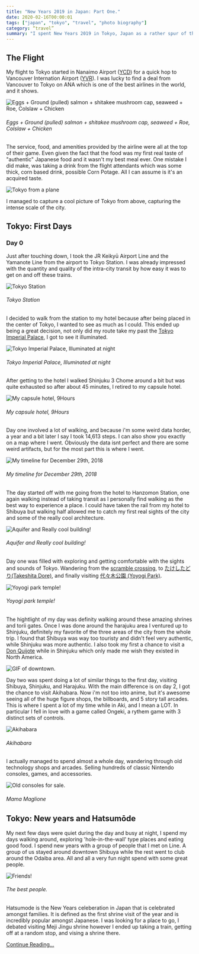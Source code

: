 ```yaml
---
title: "New Years 2019 in Japan: Part One."
date: 2020-02-16T00:00:01
tags: ["japan", "tokyo", "travel", "photo biography"]
category: “travel”
summary: "I spent New Years 2019 in Tokyo, Japan as a rather spur of the moment travel decision. While there I fell in love with the food and made some great friends. Now over a year later, Im finally writing something about it."
---
```



## The Flight

My flight to Tokyo started in Nanaimo Airport ([YCD](https://www.flightradar24.com/data/airports/ycd)) for a quick hop to Vancouver Internation Airport ([YVR](https://www.flightradar24.com/data/airports/yvr)). I was lucky to find a deal from Vancouver to Tokyo on ANA which is one of the best airlines in the world, and it shows.  

<div class="figure">

![Eggs + Ground (pulled) salmon + shitakee mushroom cap, seaweed + Roe, Colslaw + Chicken](/img/japan/food.jpg)

</div>

###### Eggs + Ground (pulled) salmon + shitakee mushroom cap, seaweed + Roe, Colslaw + Chicken
The service, food, and amenities provided by the airline were all at the top of their game. Even given the fact that the food was my first real taste of "authentic" Japanese food and it wasn't my best meal ever. One mistake I did make, was taking a drink from the flight attendants which was some thick, corn based drink, possible Corn Potage. All I can assume is it's an acquired taste.

<div class="figure">

![Tokyo from a plane](/img/japan/tokyo-from-a-plane.jpg)

</div>

I managed to capture a cool picture of Tokyo from above, capturing the intense scale of the city.

## Tokyo: First Days

### Day 0

Just after touching down, I took the JR Keikyū Airport Line and the Yamanote Line from the airport to Tokyo Station. I was already impressed with the quantity and quality of the intra-city transit by how easy it was to get on and off these trains. 

<div class="figure">

![Tokyo Station](/img/japan/tokyo-station.jpg)

</div>

###### Tokyo Station

I decided to walk from the station to my hotel because after being placed in the center of Tokyo, I wanted to see as much as I could. This ended up being a great decision, not only did my route take my past the [Tokyo Imperial Palace](https://en.wikipedia.org/wiki/Tokyo_Imperial_Palace), I got to see it illuminated.

<div class="figure">

![Tokyo Imperial Palace, Illuminated at night](/img/japan/palace-1.jpg)

</div>

###### Tokyo Imperial Palace, Illuminated at night

After getting to the hotel I walked Shinjuku 3 Chome around a bit but was quite exhausted so after about 45 minutes, I retired to my capsule hotel.

<div class="figure">

![My capsule hotel, 9Hours](/img/japan/nine-hours.jpg)

</div>

###### My capsule hotel, 9Hours

Day one involved a lot of walking, and because i'm some weird data horder, a year and a bit later I say I took 14,613 steps. I can also show you exactly on a map where I went. Obviously the data isnt perfect and there are some weird artifacts, but for the most part this is where I went.

<div class="figure">

![My timeline for December 29th, 2018](/img/japan/too-much.png)

</div>

###### My timeline for December 29th, 2018

The day started off with me going from the hotel to Hanzomon Station, one again walking instead of taking transit as I personally find walking as the best way to experience a place. I could have taken the rail from my hotel to Shibuya but walking half allowed me to catch my first real sights of the city and some of the really cool architecture.

<div class="figure">

![Aquifer and Really cool building!](/img/japan/merge-one.png)

</div>

###### Aquifer and Really cool building!
Day one was filled with exploring and getting comfortable with the sights and sounds of Tokyo. Wandering from the [scramble crossing](https://www.gotokyo.org/en/spot/78/index.html), to [たけしたどり(Takeshita Dore)](https://en.wikipedia.org/wiki/Takeshita_Street), and finally visiting [代々木公園 (Yoyogi Park)](https://en.wikipedia.org/wiki/Yoyogi_Park). 

<div class="figure">

![Yoyogi park temple!](/img/japan/yoyogi.jpg)

</div>

###### Yoyogi park temple!
The hightlight of my day was definity walking around these amazing shrines and torii gates. Once I was done around the harajuku area I ventured up to Shinjuku, definitely my favorite of the three areas of the city from the whole trip. I found that Shibuya was way too touristy and didn't feel very authentic, while Shinjuku was more authentic. I also took my first a chance to visit a [Don Quijote](https://en.wikipedia.org/wiki/Don_Quijote_(store)) while in Shinjuku which only made me wish they existed in North America. 

<div class="figure">

![GIF of downtown.](/img/japan/downtown-two.gif)

</div>

Day two was spent doing a lot of similar things to the first day, visiting Shibuya, Shinjuku, and Harajuku. With the main difference is on day 2, I got the chance to visit Akihabara. Now i'm not too into anime, but it's awesome seeing all of the huge figure shops, the billboards, and 5 story tall arcades. This is where I spent a lot of my time while in Aki, and I mean a LOT. In particular I fell in love with a game called Ongeki, a rythem game with 3 distinct sets of controls.

<div class="figure">

![Akihabara](/img/japan/aki.png)

</div>

###### Akihabara

I actually managed to spend almost a whole day, wandering through old technology shops and arcades. Selling hundreds of classic Nintendo consoles, games, and accessories.

<div class="figure">

![Old consoles for sale.](/img/japan/consoles.jpg)

</div>

###### Mama Maglione

## Tokyo: New years and Hatsumōde

My next few days were quiet during the day and busy at night, I spend my days walking around, exploring 'hole-in-the-wall' type places and eating good food. I spend new years with a group of people that I met on Line. A group of us stayed around downtown Shibuya while the rest went to club around the Odaiba area. All and all a very fun night spend with some great people.

<div class="figure">

![Friends!](/img/japan/new-years.jpg)

</div>

###### The best people. 

Hatsumode is the New Years celeberation in Japan that is celebrated amongst families. It is defined as the first shrine visit of the year and is incredibly popular amongst Japanese. I was looking for a place to go, I debated visiting Meji Jingu shrine however I ended up taking a train, getting off at a random stop, and vising a shrine there. 

[Continue Reading...](/posts/japan-part-two/)